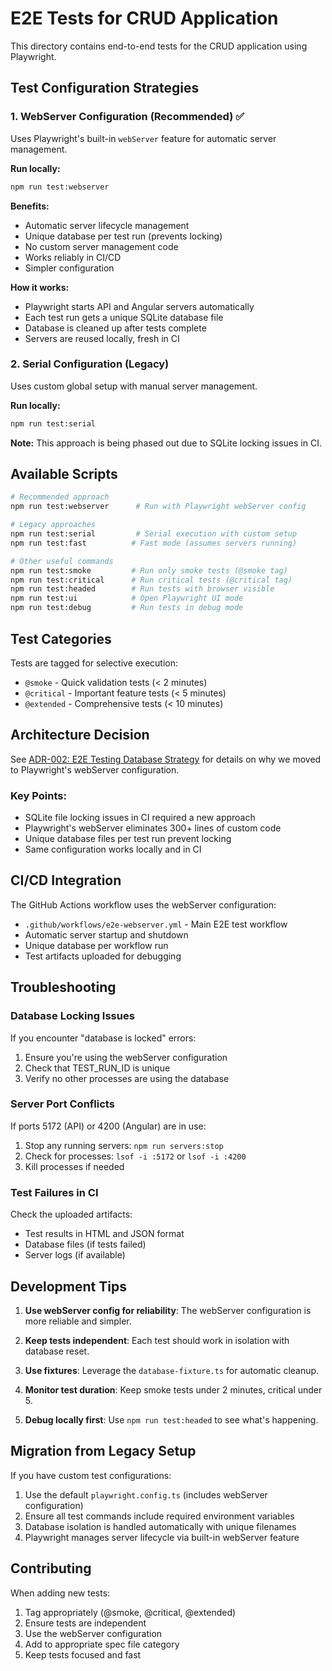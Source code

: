 # E2E Tests for CRUD Application

This directory contains end-to-end tests for the CRUD application using Playwright.

## Test Configuration Strategies

### 1. WebServer Configuration (Recommended) ✅

Uses Playwright's built-in `webServer` feature for automatic server management.

**Run locally:**
```bash
npm run test:webserver
```

**Benefits:**
- Automatic server lifecycle management
- Unique database per test run (prevents locking)
- No custom server management code
- Works reliably in CI/CD
- Simpler configuration

**How it works:**
- Playwright starts API and Angular servers automatically
- Each test run gets a unique SQLite database file
- Database is cleaned up after tests complete
- Servers are reused locally, fresh in CI

### 2. Serial Configuration (Legacy)

Uses custom global setup with manual server management.

**Run locally:**
```bash
npm run test:serial
```

**Note:** This approach is being phased out due to SQLite locking issues in CI.

## Available Scripts

```bash
# Recommended approach
npm run test:webserver      # Run with Playwright webServer config

# Legacy approaches
npm run test:serial         # Serial execution with custom setup
npm run test:fast          # Fast mode (assumes servers running)

# Other useful commands
npm run test:smoke         # Run only smoke tests (@smoke tag)
npm run test:critical      # Run critical tests (@critical tag)
npm run test:headed        # Run tests with browser visible
npm run test:ui            # Open Playwright UI mode
npm run test:debug         # Run tests in debug mode
```

## Test Categories

Tests are tagged for selective execution:
- `@smoke` - Quick validation tests (< 2 minutes)
- `@critical` - Important feature tests (< 5 minutes)
- `@extended` - Comprehensive tests (< 10 minutes)

## Architecture Decision

See [ADR-002: E2E Testing Database Strategy](../../docs/Decisions/0002-E2E-Testing-Database-Strategy.md) for details on why we moved to Playwright's webServer configuration.

### Key Points:
- SQLite file locking issues in CI required a new approach
- Playwright's webServer eliminates 300+ lines of custom code
- Unique database files per test run prevent locking
- Same configuration works locally and in CI

## CI/CD Integration

The GitHub Actions workflow uses the webServer configuration:
- `.github/workflows/e2e-webserver.yml` - Main E2E test workflow
- Automatic server startup and shutdown
- Unique database per workflow run
- Test artifacts uploaded for debugging

## Troubleshooting

### Database Locking Issues
If you encounter "database is locked" errors:
1. Ensure you're using the webServer configuration
2. Check that TEST_RUN_ID is unique
3. Verify no other processes are using the database

### Server Port Conflicts
If ports 5172 (API) or 4200 (Angular) are in use:
1. Stop any running servers: `npm run servers:stop`
2. Check for processes: `lsof -i :5172` or `lsof -i :4200`
3. Kill processes if needed

### Test Failures in CI
Check the uploaded artifacts:
- Test results in HTML and JSON format
- Database files (if tests failed)
- Server logs (if available)

## Development Tips

1. **Use webServer config for reliability**: The webServer configuration is more reliable and simpler.

2. **Keep tests independent**: Each test should work in isolation with database reset.

3. **Use fixtures**: Leverage the `database-fixture.ts` for automatic cleanup.

4. **Monitor test duration**: Keep smoke tests under 2 minutes, critical under 5.

5. **Debug locally first**: Use `npm run test:headed` to see what's happening.

## Migration from Legacy Setup

If you have custom test configurations:
1. Use the default `playwright.config.ts` (includes webServer configuration)
2. Ensure all test commands include required environment variables
3. Database isolation is handled automatically with unique filenames
4. Playwright manages server lifecycle via built-in webServer feature

## Contributing

When adding new tests:
1. Tag appropriately (@smoke, @critical, @extended)
2. Ensure tests are independent
3. Use the webServer configuration
4. Add to appropriate spec file category
5. Keep tests focused and fast